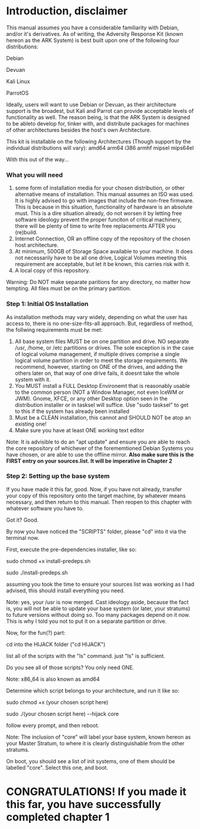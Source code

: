 # Introduction, disclaimer
This manual assumes you have a considerable familiarity with Debian, and/or it's derivatives. As of writing, the Adversity Response Kit (known hereon as the ARK System) is best built upon one of the following four distributions:

Debian 

Devuan 
 
Kali Linux 

ParrotOS 


Ideally, users will want to use Debian or Devuan, as their architecture support is the broadest, but Kali and Parrot can provide acceptable levels of 
functionality as well. The reason being, is that the ARK System is designed to be ableto develop for, tinker with, and distribute packages for machines of other architectures besides the host's own Architecture.

This kit is installable on the following Architectures (Though support by the individual distributions will vary): 
amd64
arm64
i386
armhf
mipsel
mips64el

 With this out of the way...

### What you will need
1. some form of installation media for your chosen distribution, or other alternative means of installation. This manual assumes an ISO was used. It is highly advised to go with images that include the non-free firmware. This is because in this situation, functionality of hardware is an absolute must. This is a dire situation already, do not worsen it by letting free software ideology prevent the proper funciton of critical machinery, there will be plenty of time to write free replacements AFTER you (re)build. 
2. Internet Connection, OR an offline copy of the repository of the chosen host architecture. 
3. At minimum, 500GB of Storage Space available to your machine. It does not necessarily have to be all one drive, Logical Volumes meeting this requirement are acceptable, but let it be known, this carries risk with it. 
4. A local copy of this repository.

Warning: Do NOT make separate paritions for any directory, no matter how tempting. All files must be on the primary partition. 

### Step 1: Initial OS Installation

As installation methods may vary widely, depending on what the user has access to, there is no one-size-fits-all approach. But, regardless of method, the follwing requirements must be met: 

1. All base system files MUST be on one partition and drive. NO separate /usr, /home, or /etc partitions or drives. The sole exception is in the case of logical volume management, if multiple drives comprise a single logical volume partition in order to meet the storage requirements. We recommend, however, starting on ONE of the drives, and adding the others later on, that way of one drive fails, it doesnt take the whole system with it. 
2. You MUST install a FULL Desktop Environemt that is reasonably usable to the common person (NOT a Window Manager, not even IceWM or JWM). Gnome, XFCE, or any other Desktop option seen in the distribution installer or in tasksel will suffice. Use "sudo tasksel" to get to this if the system has already been installed
3. Must be a CLEAN installation, this cannot and SHOULD NOT be atop an existing one! 
4. Make sure you have at least ONE working text editor

Note: It is advisible to do an "apt update" and ensure you are able to reach the core repository of whichever of the forememtioned Debian Systems you have chosen, or are able to use the offline mirror. **Also make sure this is the FIRST entry on your sources.list. It will be imperative in Chapter 2**

### Step 2: Setting up the base system
If you have made it this far, good. Now, if you have not already, transfer your copy of this repository onto the target machine, by whatever means necessary, and then return to this manual. Then reopen to this chapter with whatever software you have to. 

Got it? Good. 

By now you have noticed the "SCRIPTS" folder, please "cd" into it via the terminal now.

First, execute the pre-dependencies installer, like so:


sudo chmod +x install-predeps.sh

sudo ./install-predeps.sh


assuming you took the time to ensure your sources list was working as I had advised, this should install everything you need.

Note: yes, your /usr is now merged. Cast ideology aside, because the fact is, you will not be able to update your base system (or later, your stratums) to future versions without doing so. Too many packages depend on it now. This is why I told you not to put it on a separate partition or drive. 

Now, for the fun(?) part:

cd into the HIJACK folder ("cd HIJACK")

list all of the scripts with the "ls" command. just "ls" is sufficient. 

Do you see all of those scripts? You only need ONE. 

Note: x86_64 is also known as amd64

Determine which script belongs to your architecture, and run it like so: 



sudo chmod +x (your chosen script here)

sudo ./(your chosen script here) --hijack core


follow every prompt, and then reboot. 

Note: The inclusion of "core" will label your base system, known hereon as your Master Stratum, to where it is clearly distinguishable from the other stratums. 

On boot, you should see a list of init systems, one of them should be labelled "core". Select this one, and boot. 

# **CONGRATULATIONS!** If you made it this far, you have successfully completed chapter 1







